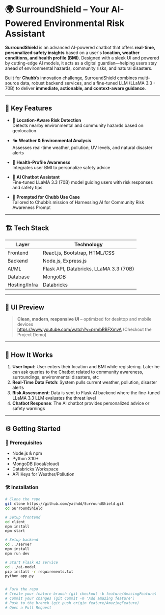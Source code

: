 # 🌍 SurroundShield – Your AI-Powered Environmental Risk Assistant

**SurroundShield** is an advanced AI-powered chatbot that offers **real-time, personalized safety insights** based on a user's **location, weather conditions, and health profile (BMI)**. Designed with a sleek UI and powered by cutting-edge AI models, it acts as a digital guardian—helping users stay ahead of environmental hazards, community risks, and natural disasters.

Built for **Chubb**’s innovation challenge, SurroundShield combines multi-source data, robust backend services, and a fine-tuned LLM (LLaMA 3.3 - 70B) to deliver **immediate, actionable, and context-aware guidance**.

---

## 🧠 Key Features

- 📍 **Location-Aware Risk Detection**  
  Detects nearby environmental and community hazards based on geolocation

- 🌤️ **Weather & Environmental Analysis**  
  Assesses real-time weather, pollution, UV levels, and natural disaster alerts

- 💪 **Health-Profile Awareness**  
  Integrates user BMI to personalize safety advice

- 💬 **AI Chatbot Assistant**  
  Fine-tuned LLaMA 3.3 (70B) model guiding users with risk responses and safety tips

- 🧾 **Prompted for Chubb Use Case**  
  Tailored to Chubb’s mission of Harnessing AI for Community Risk Awareness Prompt

---

## 🏗️ Tech Stack

| Layer        | Technology                          |
|-------------|--------------------------------------|
| Frontend     | React.js, Bootstrap, HTML/CSS       |
| Backend      | Node.js, Express.js                 |
| AI/ML        | Flask API, Databricks, LLaMA 3.3 (70B) |
| Database     | MongoDB                             |
| Hosting/Infra| Databricks                          |

---

## 📸 UI Preview

> **Clean, modern, responsive UI** – optimized for desktop and mobile devices  
> https://www.youtube.com/watch?v=prmbRBFXmvA (Checkout the Project Demo)

---

## 🧪 How It Works

1. **User Input**: User enters their location and BMI while registering. Later he can ask queries to the Chatbot related to community awareness, surroundings, environmental disasters, etc  
2. **Real-Time Data Fetch**: System pulls current weather, pollution, disaster alerts  
3. **Risk Assessment**: Data is sent to Flask AI backend where the fine-tuned LLaMA 3.3 LLM evaluates the threat level  
4. **Chatbot Response**: The AI chatbot provides personalized advice or safety warnings

---



## ⚙️ Getting Started

### 🔧 Prerequisites

- Node.js & npm
- Python 3.10+
- MongoDB (local/cloud)
- Databricks Workspace
- API Keys for Weather/Pollution

### 🛠️ Installation

```bash
# Clone the repo
git clone https://github.com/yashdd/SurroundShield.git
cd SurroundShield

# Setup frontend
cd client
npm install
npm start

# Setup backend
cd ../server
npm install
npm run dev

# Start Flask AI service
cd ../ai-model
pip install -r requirements.txt
python app.py


# Fork the repo
# Create your feature branch (git checkout -b feature/AmazingFeature)
# Commit your changes (git commit -m 'Add amazing feature')
# Push to the branch (git push origin feature/AmazingFeature)
# Open a Pull Request

